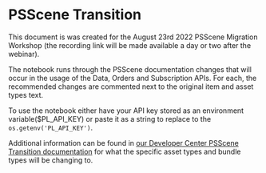 # PSScene Transition

This document is was created for the August 23rd 2022 PSScene Migration Workshop (the recording link will be made available a day or two after the webinar).

The notebook runs through the PSScene documentation changes that will occur in the usage of the Data, Orders and Subscription APIs. For each, the recommended changes are commented next to the original item and asset types text. 

To use the notebook either have your API key stored as an environment variable($PL_API_KEY) or paste it as a string to replace to the `os.getenv('PL_API_KEY')`.

Additional information can be found in [our Developer Center PSScene Transition documentation](https://developers.planet.com/docs/apis/data/psscene3-4band-deprecation/) for what the specific asset types and bundle types will be changing to.

